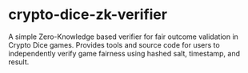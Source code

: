 # crypto-dice-zk-verifier
A simple Zero-Knowledge based verifier for fair outcome validation in Crypto Dice games. Provides tools and source code for users to independently verify game fairness using hashed salt, timestamp, and result.
